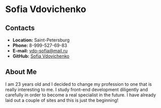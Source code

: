 # Sofia Vdovichenko
## Contacts 
* **Location:** Saint-Petersburg
* **Phone:** 8-999-527-69-83
* **E-mail:** vdo-sofia@mail.ru
* **GitHub:** [Sofia Vdovichenko](https://github.com/Suficks)
## About Me
I am 23 years old and I decided to change my profession to one that is really interesting to me. I study front-end development diligently and carefully in order to become a real specialist in the future. I have already laid out a couple of sites and this is just the beginning!
